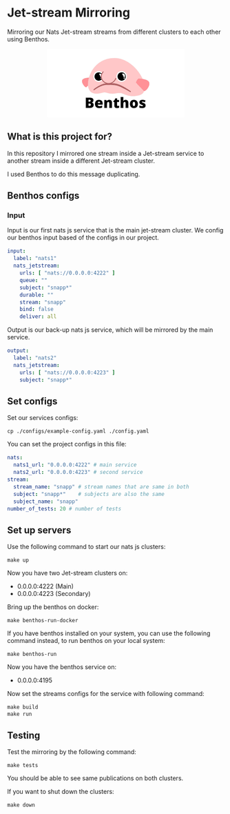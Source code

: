 # Jet-stream Mirroring

Mirroring our Nats Jet-stream streams from different 
clusters to each other using Benthos.

<p align="center">
    <img src="./assets/benthos.png" width="318" alt="benthos-pic" />
</p>

## What is this project for?
In this repository I mirrored one stream inside a
Jet-stream service to another stream inside a different
Jet-stream cluster.

I used Benthos to do this message duplicating.

## Benthos configs
### Input
Input is our first nats js service that is the main jet-stream cluster.
We config our benthos input based of the configs in our 
project.
```yaml
input:
  label: "nats1"
  nats_jetstream:
    urls: [ "nats://0.0.0.0:4222" ]
    queue: ""
    subject: "snapp*"
    durable: ""
    stream: "snapp"
    bind: false
    deliver: all
```

Output is our back-up nats js service, which will be mirrored
by the main service.
```yaml
output:
  label: "nats2"
  nats_jetstream:
    urls: [ "nats://0.0.0.0:4223" ]
    subject: "snapp*"
```

## Set configs
Set our services configs:
```shell
cp ./configs/example-config.yaml ./config.yaml
```

You can set the project configs in this file:
```yaml
nats:
  nats1_url: "0.0.0.0:4222" # main service
  nats2_url: "0.0.0.0:4223" # second service
stream:
  stream_name: "snapp" # stream names that are same in both
  subject: "snapp*"    # subjects are also the same
  subject_name: "snapp"
number_of_tests: 20 # number of tests
```

## Set up servers
Use the following command to start our nats js clusters:
```shell
make up
```

Now you have two Jet-stream clusters on:
- 0.0.0.0:4222 (Main)
- 0.0.0.0:4223 (Secondary)

Bring up the benthos on docker:
```shell
make benthos-run-docker
```

If you have benthos installed on your system, you can use
the following command instead, to run benthos on your local system:
```shell
make benthos-run
```

Now you have the benthos service on:
- 0.0.0.0:4195

Now set the streams configs for the service with following command:
```shell
make build
make run
```

## Testing
Test the mirroring by the following command:
```shell
make tests
```

You should be able to see same publications on both clusters.

If you want to shut down the clusters:
```shell
make down
```